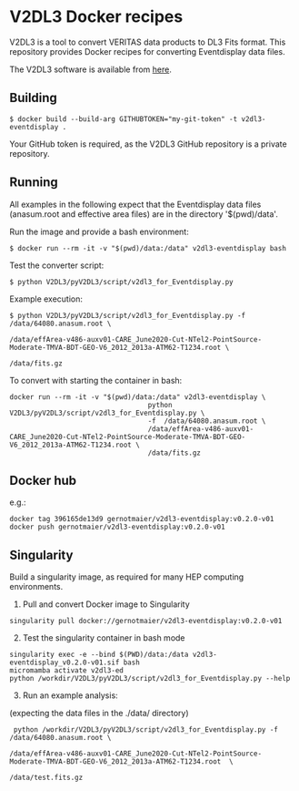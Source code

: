 # V2DL3 Docker recipes

V2DL3 is a tool to convert VERITAS data products to DL3 Fits format. 
This repository provides Docker recipes for converting Eventdisplay data files.

The V2DL3 software is available from [here](https://github.com/VERITAS-Observatory/V2DL3).

## Building

```
$ docker build --build-arg GITHUBTOKEN="my-git-token" -t v2dl3-eventdisplay .
```

Your GitHub token is required, as the V2DL3 GitHub repository is a private repository.

## Running

All examples in the following expect that the Eventdisplay data files (anasum.root and effective area files) are in the directory '$(pwd)/data'.

Run the image and provide a bash environment:

```
$ docker run --rm -it -v "$(pwd)/data:/data" v2dl3-eventdisplay bash
```

Test the converter script:
```
$ python V2DL3/pyV2DL3/script/v2dl3_for_Eventdisplay.py
```

Example execution:
```
$ python V2DL3/pyV2DL3/script/v2dl3_for_Eventdisplay.py -f /data/64080.anasum.root \
                                                           /data/effArea-v486-auxv01-CARE_June2020-Cut-NTel2-PointSource-Moderate-TMVA-BDT-GEO-V6_2012_2013a-ATM62-T1234.root \
                                                           /data/fits.gz
```

To convert with starting the container in bash:
```
docker run --rm -it -v "$(pwd)/data:/data" v2dl3-eventdisplay \
                                  python V2DL3/pyV2DL3/script/v2dl3_for_Eventdisplay.py \
                                  -f  /data/64080.anasum.root \
                                  /data/effArea-v486-auxv01-CARE_June2020-Cut-NTel2-PointSource-Moderate-TMVA-BDT-GEO-V6_2012_2013a-ATM62-T1234.root \
                                  /data/fits.gz
```

## Docker hub

e.g.:
```
docker tag 396165de13d9 gernotmaier/v2dl3-eventdisplay:v0.2.0-v01
docker push gernotmaier/v2dl3-eventdisplay:v0.2.0-v01

```

## Singularity

Build a singularity image, as required for many HEP computing environments.

1. Pull and convert Docker image to Singularity

```
singularity pull docker://gernotmaier/v2dl3-eventdisplay:v0.2.0-v01
```

2. Test the singularity container in bash mode

```
singularity exec -e --bind $(PWD)/data:/data v2dl3-eventdisplay_v0.2.0-v01.sif bash
micromamba activate v2dl3-ed
python /workdir/V2DL3/pyV2DL3/script/v2dl3_for_Eventdisplay.py --help
```

3. Run an example analysis:

(expecting the data files in the ./data/ directory)
```
 python /workdir/V2DL3/pyV2DL3/script/v2dl3_for_Eventdisplay.py -f /data/64080.anasum.root \
                                                                   /data/effArea-v486-auxv01-CARE_June2020-Cut-NTel2-PointSource-Moderate-TMVA-BDT-GEO-V6_2012_2013a-ATM62-T1234.root  \
                                                                   /data/test.fits.gz
 ```


